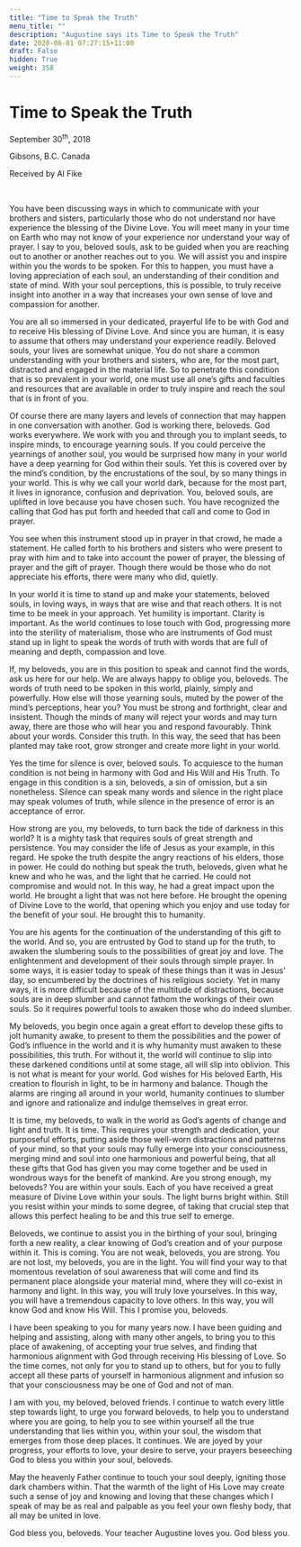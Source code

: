 ```yaml
---
title: "Time to Speak the Truth"
menu_title: ""
description: "Augustine says its Time to Speak the Truth"
date: 2020-06-01 07:27:15+11:00
draft: False
hidden: True
weight: 358
---
```

# Time to Speak the Truth

September 30<sup>th</sup>, 2018

Gibsons, B.C. Canada

Received by Al Fike

 

You have been discussing ways in which to communicate with your brothers and sisters, particularly those who do not understand nor have experience the blessing of the Divine Love. You will meet many in your time on Earth who may not know of your experience nor understand your way of prayer. I say to you, beloved souls, ask to be guided when you are reaching out to another or another reaches out to you. We will assist you and inspire within you the words to be spoken. For this to happen, you must have a loving appreciation of each soul, an understanding of their condition and state of mind. With your soul perceptions, this is possible, to truly receive insight into another in a way that increases your own sense of love and compassion for another. 

You are all so immersed in your dedicated, prayerful life to be with God and to receive His blessing of Divine Love. And since you are human, it is easy to assume that others may understand your experience readily. Beloved souls, your lives are somewhat unique. You do not share a common understanding with your brothers and sisters, who are, for the most part, distracted and engaged in the material life. So to penetrate this condition that is so prevalent in your world, one must use all one’s gifts and faculties and resources that are available in order to truly inspire and reach the soul that is in front of you. 

Of course there are many layers and levels of connection that may happen in one conversation with another. God is working there, beloveds. God works everywhere. We work with you and through you to implant seeds, to inspire minds, to encourage yearning souls. If you could perceive the yearnings of another soul, you would be surprised how many in your world have a deep yearning for God within their souls. Yet this is covered over by the mind’s condition, by the encrustations of the soul, by so many things in your world. This is why we call your world dark, because for the most part, it lives in ignorance, confusion and deprivation. You, beloved souls, are uplifted in love because you have chosen such. You have recognized the calling that God has put forth and heeded that call and come to God in prayer. 

You see when this instrument stood up in prayer in that crowd, he made a statement. He called forth to his brothers and sisters who were present to pray with him and to take into account the power of prayer, the blessing of prayer and the gift of prayer. Though there would be those who do not appreciate his efforts, there were many who did, quietly. 

In your world it is time to stand up and make your statements, beloved souls, in loving ways, in ways that are wise and that reach others. It is not time to be meek in your approach. Yet humility is important. Clarity is important. As the world continues to lose touch with God, progressing more into the sterility of materialism, those who are instruments of God must stand up in light to speak the words of truth with words that are full of meaning and depth, compassion and love. 

If, my beloveds, you are in this position to speak and cannot find the words, ask us here for our help. We are always happy to oblige you, beloveds. The words of truth need to be spoken in this world, plainly, simply and powerfully. How else will those yearning souls, muted by the power of the mind’s perceptions, hear you? You must be strong and forthright, clear and insistent. Though the minds of many will reject your words and may turn away, there are those who will hear you and respond favourably. Think about your words. Consider this truth. In this way, the seed that has been planted may take root, grow stronger and create more light in your world. 

Yes the time for silence is over, beloved souls. To acquiesce to the human condition is not being in harmony with God and His Will and His Truth. To engage in this condition is a sin, beloveds, a sin of omission, but a sin nonetheless. Silence can speak many words and silence in the right place may speak volumes of truth, while silence in the presence of error is an acceptance of error. 

How strong are you, my beloveds, to turn back the tide of darkness in this world? It is a mighty task that requires souls of great strength and persistence. You may consider the life of Jesus as your example, in this regard. He spoke the truth despite the angry reactions of his elders, those in power. He could do nothing but speak the truth, beloveds, given what he knew and who he was, and the light that he carried. He could not compromise and would not. In this way, he had a great impact upon the world. He brought a light that was not here before. He brought the opening of Divine Love to the world, that opening which you enjoy and use today for the benefit of your soul. He brought this to humanity. 

You are his agents for the continuation of the understanding of this gift to the world. And so, you are entrusted by God to stand up for the truth, to awaken the slumbering souls to the possibilities of great joy and love. The enlightenment and development of their souls through simple prayer. In some ways, it is easier today to speak of these things than it was in Jesus’ day, so encumbered by the doctrines of his religious society. Yet in many ways, it is more difficult because of the multitude of distractions, because souls are in deep slumber and cannot fathom the workings of their own souls. So it requires powerful tools to awaken those who do indeed slumber. 

My beloveds, you begin once again a great effort to develop these gifts to jolt humanity awake, to present to them the possibilities and the power of God’s influence in the world and it is why humanity must awaken to these possibilities, this truth. For without it, the world will continue to slip into these darkened conditions until at some stage, all will slip into oblivion. This is not what is meant for your world. God wishes for His beloved Earth, His creation to flourish in light, to be in harmony and balance. Though the alarms are ringing all around in your world, humanity continues to slumber and ignore and rationalize and indulge themselves in great error. 

It is time, my beloveds, to walk in the world as God’s agents of change and light and truth. It is time. This requires your strength and dedication, your purposeful efforts, putting aside those well-worn distractions and patterns of your mind, so that your souls may fully emerge into your consciousness, merging mind and soul into one harmonious and powerful being, that all these gifts that God has given you may come together and be used in wondrous ways for the benefit of mankind. Are you strong enough, my beloveds? You are within your souls. Each of you have received a great measure of Divine Love within your souls. The light burns bright within. Still you resist within your minds to some degree, of taking that crucial step that allows this perfect healing to be and this true self to emerge. 

Beloveds, we continue to assist you in the birthing of your soul, bringing forth a new reality, a clear knowing of God’s creation and of your purpose within it. This is coming. You are not weak, beloveds, you are strong. You are not lost, my beloveds, you are in the light. You will find your way to that momentous revelation of soul awareness that will come and find its permanent place alongside your material mind, where they will co-exist in harmony and light. In this way, you will truly love yourselves. In this way, you will have a tremendous capacity to love others. In this way, you will know God and know His Will. This I promise you, beloveds. 

I have been speaking to you for many years now. I have been guiding and helping and assisting, along with many other angels, to bring you to this place of awakening, of accepting your true selves, and finding that harmonious alignment with God through receiving His blessing of Love. So the time comes, not only for you to stand up to others, but for you to fully accept all these parts of yourself in harmonious alignment and infusion so that your consciousness may be one of God and not of man. 

I am with you, my beloved, beloved friends. I continue to watch every little step towards light, to urge you forward beloveds, to help you to understand where you are going, to help you to see within yourself all the true understanding that lies within you, within your soul, the wisdom that emerges from those deep places. It continues. We are joyed by your progress, your efforts to love, your desire to serve, your prayers beseeching God to bless you within your soul, beloveds. 

May the heavenly Father continue to touch your soul deeply, igniting those dark chambers within. That the warmth of the light of His Love may create such a sense of joy and knowing and loving that these changes which I speak of may be as real and palpable as you feel your own fleshy body, that all may be united in love. 

God bless you, beloveds. Your teacher Augustine loves you. God bless you. 